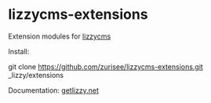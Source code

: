# lizzycms-extensions
Extension modules for [lizzycms](https://github.com/zurisee/lizzycms)

Install:

  git clone https://github.com/zurisee/lizzycms-extensions.git _lizzy/extensions
 
Documentation: [getlizzy.net](https://getlizzy.net/macros/extensions/)
